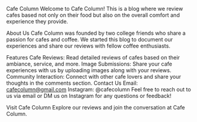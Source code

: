 
Cafe Column
Welcome to Cafe Column! This is a blog where we review cafes based not only on their food but also on the overall comfort and experience they provide.

About Us
Cafe Column was founded by two college friends who share a passion for cafes and coffee. We started this blog to document our experiences and share our reviews with fellow coffee enthusiasts.

Features
Cafe Reviews: Read detailed reviews of cafes based on their ambiance, service, and more.
Image Submissions: Share your cafe experiences with us by uploading images along with your reviews.
Community Interaction: Connect with other cafe lovers and share your thoughts in the comments section.
Contact Us
Email: cafecolumn@gmail.com
Instagram: @cafecolumn
Feel free to reach out to us via email or DM us on Instagram for any questions or feedback!

Visit Cafe Column
Explore our reviews and join the conversation at Cafe Column.

